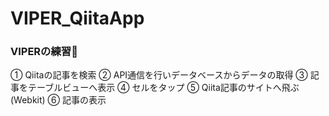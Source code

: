 # VIPER_QiitaApp

### VIPERの練習🐍


① Qiitaの記事を検索
② API通信を行いデータベースからデータの取得 
③ 記事をテーブルビューへ表示 
④ セルをタップ 
⑤ Qiita記事のサイトへ飛ぶ(Webkit) 
⑥ 記事の表示
